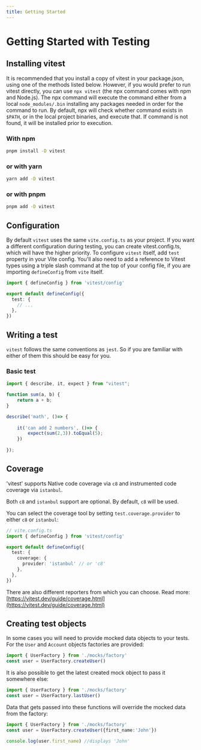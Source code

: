 ```yaml
---
title: Getting Started
---
```

# Getting Started with Testing

## Installing vitest

It is recommended that you install a copy of vitest in your package.json, using one of the methods listed below.
However, if you would prefer to run vitest directly, you can use `npx vitest` (the npx command comes with npm and Node.js).
The npx command will execute the command either from a local `node_modules/.bin` installing any packages needed in order for the command to run.
By default, npx will check whether command exists in `$PATH`, or in the local project binaries, and execute that. If command is not found, it will be installed prior to execution.

### With npm

```bash
pnpm install -D vitest
```

### or with yarn
```bash
yarn add -D vitest
```

### or with pnpm
```bash
pnpm add -D vitest
```
## Configuration
By default `vitest` uses the same `vite.config.ts` as your project.
If you want a different configuration during testing, you can create vitest.config.ts, which will have the higher priority.
To configure `vitest` itself, add `test` property in your Vite config. You'll also need to add a reference to Vitest types using a triple slash command at the top of your config file, if you are importing `defineConfig` from `vite` itself.

```typescript
import { defineConfig } from 'vitest/config'

export default defineConfig({
  test: {
    // ...
  },
})

```

## Writing a test
`vitest` follows the same conventions as `jest`. So if you are familiar with either of them this should be easy for you.  

### Basic test
```typescript
import { describe, it, expect } from "vitest";

function sum(a, b) {
    return a + b;
}

describe('math', ()=> {
    
    it('can add 2 numbers', ()=> {
        expect(sum(2,3)).toEqual(5);
    })
    
});
```
## Coverage
'vitest' supports Native code coverage via `c8` and instrumented code coverage via `istanbul`.

Both `c8` and `istanbul` support are optional. By default, `c8` will be used.

You can select the coverage tool by setting `test.coverage.provider` to either `c8` or `istanbul`:


```typescript
// vite.config.ts
import { defineConfig } from 'vitest/config'

export default defineConfig({
  test: {
    coverage: {
      provider: 'istanbul' // or 'c8'
    },
  },
})
```

There are also different reporters from which you can choose. Read more: [https://vitest.dev/guide/coverage.html](https://vitest.dev/guide/coverage.html)

## Creating test objects
In some cases you will need to provide mocked data objects to your tests.  
For the `User` and `Account` objects factories are provided:

```typescript
import { UserFactory } from './mocks/factory'
const user = UserFactory.createUser()

```

It is also possible to get the latest created mock object to pass it somewhere else:

```typescript
import { UserFactory } from './mocks/factory'
const user = UserFactory.lastUser()
```

Data that gets passed into these functions will override the mocked data from the factory:

```typescript
import { UserFactory } from './mocks/factory'
const user = UserFactory.createUser({first_name:'John'})

console.log(user.first_name) //displays 'John'

```


